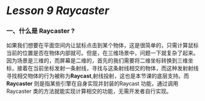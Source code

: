 # *Lesson 9 Raycaster*

### 一、什么是 Raycaster ?

如果我们想要在平面空间内让鼠标点击到某个物体，这是很简单的，只需计算鼠标当前的位置是否在物体内部就可。但是，在三维场景中，问题一下就复杂了起来。因为场景是三维的，而屏幕是二维的，首先的我们需要将二维坐标转换到三维坐标，接着在当前坐标发射一条射线，寻找与这条射线相交的物体，而这种发射射线寻找相交物体的行为被称为**Raycast**,射线投射，这也是本节课的底层支持。而 **Raycaster** 则是指某些引擎在自身实现并封装的Raycast 功能，通过调用 Raycaster 类的方法就能实现计算相交的功能，无需开发者自行实现。

